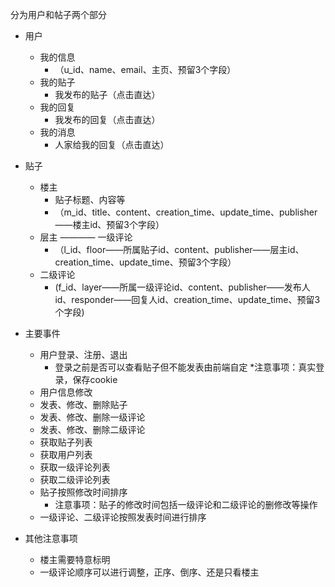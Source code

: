 分为用户和帖子两个部分

* 用户
    * 我的信息
        * （u_id、name、email、主页、预留3个字段）
    * 我的贴子
        * 我发布的贴子（点击直达）
    * 我的回复
        * 我发布的回复（点击直达）
    * 我的消息
        * 人家给我的回复（点击直达）

* 贴子
    * 楼主
        * 贴子标题、内容等
        * （m_id、title、content、creation_time、update_time、publisher——楼主id、预留3个字段）
    * 层主 ———— 一级评论
        * （l_id、floor——所属贴子id、content、publisher——层主id、creation_time、update_time、预留3个字段）
    * 二级评论
        * (f_id、layer——所属一级评论id、content、publisher——发布人id、responder——回复人id、creation_time、update_time、预留3个字段)
    
* 主要事件
    * 用户登录、注册、退出
        * 登录之前是否可以查看贴子但不能发表由前端自定
        *注意事项：真实登录，保存cookie
    * 用户信息修改
    * 发表、修改、删除贴子
    * 发表、修改、删除一级评论
    * 发表、修改、删除二级评论 
    * 获取贴子列表
    * 获取用户列表
    * 获取一级评论列表
    * 获取二级评论列表
    * 贴子按照修改时间排序
        * 注意事项：贴子的修改时间包括一级评论和二级评论的删修改等操作
    * 一级评论、二级评论按照发表时间进行排序

* 其他注意事项
    * 楼主需要特意标明
    * 一级评论顺序可以进行调整，正序、倒序、还是只看楼主


